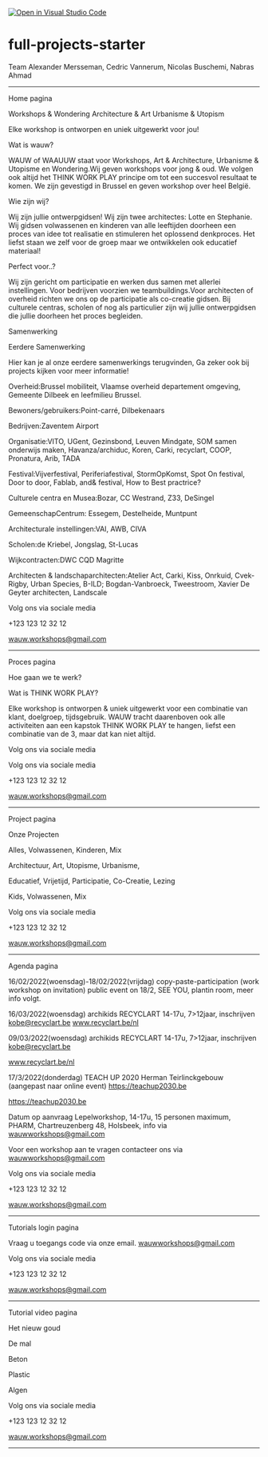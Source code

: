 [![Open in Visual Studio Code](https://classroom.github.com/assets/open-in-vscode-f059dc9a6f8d3a56e377f745f24479a46679e63a5d9fe6f495e02850cd0d8118.svg)](https://classroom.github.com/online_ide?assignment_repo_id=6724688&assignment_repo_type=AssignmentRepo)
# full-projects-starter

Team 
Alexander Mersseman, Cedric Vannerum, Nicolas Buschemi, Nabras Ahmad
_________________

Home pagina

Workshops & Wondering
Architecture & Art
Urbanisme & Utopism


Elke workshop is ontworpen en uniek uitgewerkt voor jou!

Wat is wauw?

WAUW of WAAUUW staat voor Workshops, Art & Architecture, Urbanisme & Utopisme en Wondering.Wij
geven workshops voor jong & oud. We volgen ook altijd het THINK WORK PLAY principe om tot een
succesvol resultaat te komen. We zijn gevestigd in Brussel en geven workshop over heel België.


Wie zijn wij?

Wij zijn jullie ontwerpgidsen! Wij zijn twee architectes: Lotte en Stephanie. Wij gidsen
volwassenen en kinderen van alle leeftijden doorheen een proces van idee tot realisatie en
stimuleren het oplossend denkproces. Het liefst staan we zelf voor de groep maar we ontwikkelen
ook educatief materiaal!

Perfect voor..?

Wij zijn gericht om participatie en werken dus samen met allerlei instellingen. Voor bedrijven
voorzien we teambuildings.Voor architecten of overheid richten we ons op de participatie als
co-creatie gidsen. Bij culturele centras, scholen of nog als particulier zijn wij jullie
ontwerpgidsen die jullie doorheen het proces begleiden.


Samenwerking

Eerdere Samenwerking

Hier kan je al onze eerdere samenwerkings terugvinden, Ga zeker ook bij projects kijken voor meer
informatie!

Overheid:Brussel mobiliteit, Vlaamse overheid departement omgeving, Gemeente Dilbeek en leefmilieu Brussel.

Bewoners/gebruikers:Point-carré, Dilbekenaars

Bedrijven:Zaventem Airport

Organisatie:VITO, UGent, Gezinsbond, Leuven Mindgate, SOM samen onderwijs maken, Havanza/archiduc, Koren, Carki, recyclart, COOP, Pronatura, Arib, TADA

Festival:Vijverfestival, Periferiafestival, StormOpKomst, Spot On festival, Door to door, Fablab, and& festival, How to Best practrice?

Culturele centra en Musea:Bozar, CC Westrand, Z33, DeSingel

GemeenschapCentrum: Essegem, Destelheide, Muntpunt

Architecturale instellingen:VAI, AWB, CIVA

Scholen:de Kriebel, Jongslag, St-Lucas

Wijkcontracten:DWC CQD Magritte

Architecten & landschaparchitecten:Atelier Act, Carki, Kiss, Onrkuid, Cvek-Rigby, Urban Species, B-ILD; Bogdan-Vanbroeck, Tweestroom, Xavier De Geyter architecten, Landscale


Volg ons via sociale media

+123 123 12 32 12

wauw.workshops@gmail.com

______________________________________________________________________________________________________________________________

Proces pagina

Hoe gaan we te werk?

Wat is THINK WORK PLAY?

Elke workshop is ontworpen & uniek uitgewerkt voor een combinatie van klant, doelgroep, tijdsgebruik. WAUW tracht daarenboven ook alle activiteiten aan een kapstok THINK WORK PLAY te hangen, liefst een combinatie van de 3, maar dat kan niet altijd.

Volg ons via sociale media


Volg ons via sociale media

+123 123 12 32 12

wauw.workshops@gmail.com

______________________________________________________________________________________________________________________________

Project pagina

Onze Projecten

Alles, Volwassenen, Kinderen, Mix

Architectuur, Art, Utopisme,  Urbanisme,

Educatief, Vrijetijd, Participatie, Co-Creatie, Lezing

Kids, Volwassenen, Mix


Volg ons via sociale media

+123 123 12 32 12

wauw.workshops@gmail.com

______________________________________________________________________________________________________________________________

Agenda pagina

16/02/2022(woensdag)-18/02/2022(vrijdag)
copy-paste-participation (work workshop on invitation) public event on 18/2, SEE YOU, plantin room, meer info volgt.


16/03/2022(woensdag)
archikids RECYCLART 14-17u, 7>12jaar, inschrijven kobe@recyclart.be www.recyclart.be/nl


09/03/2022(woensdag)
archikids RECYCLART 14-17u, 7>12jaar, inschrijven kobe@recyclart.be

www.recyclart.be/nl


17/3/2022(donderdag)
TEACH UP 2020 Herman Teirlinckgebouw (aangepast naar online event) https://teachup2030.be


https://teachup2030.be

Datum op aanvraag
Lepelworkshop, 14-17u, 15 personen maximum, PHARM, Chartreuzenberg 48, Holsbeek, info via wauwworkshops@gmail.com

Voor een workshop aan te vragen contacteer ons via wauwworkshops@gmail.com

Volg ons via sociale media

+123 123 12 32 12

wauw.workshops@gmail.com

____________________________________________________________________________________________________________________________

Tutorials login pagina


Vraag u toegangs code via onze email. wauwworkshops@gmail.com

Volg ons via sociale media

+123 123 12 32 12

wauw.workshops@gmail.com
______________________________________________________________________________________________________________________________

Tutorial video pagina

Het nieuw goud

De mal

Beton

Plastic

Algen

Volg ons via sociale media

+123 123 12 32 12

wauw.workshops@gmail.com

______________________________________________________________________________________________________________________________